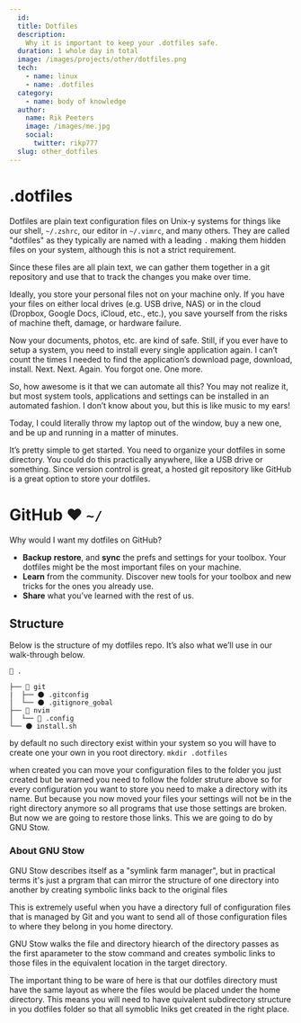 ```yaml
---
  id:
  title: Dotfiles
  description:
    Why it is important to keep your .dotfiles safe.
  duration: 1 whole day in total
  image: /images/projects/other/dotfiles.png
  tech:
    - name: linux
    - name: .dotfiles
  category:
    - name: body of knowledge
  author:
    name: Rik Peeters
    image: /images/me.jpg
    social:
      twitter: rikp777
  slug: other_dotfiles
---
```


# .dotfiles

Dotfiles are plain text configuration files on Unix-y systems for things like our shell, `~/.zshrc`, our editor in `~/.vimrc`, and many others. They are called "dotfiles" as they typically are named with a leading `.` making them hidden files on your system, although this is not a strict requirement.

Since these files are all plain text, we can gather them together in a git repository and use that to track the changes you make over time.

Ideally, you store your personal files not on your machine only. If you have your files on either local drives (e.g. USB drive, NAS) or in the cloud (Dropbox, Google Docs, iCloud, etc., etc.), you save yourself from the risks of machine theft, damage, or hardware failure.

Now your documents, photos, etc. are kind of safe. Still, if you ever have to setup a system, you need to install every single application again. I can’t count the times I needed to find the application’s download page, download, install. Next. Next. Again. You forgot one. One more.

So, how awesome is it that we can automate all this? You may not realize it, but most system tools, applications and settings can be installed in an automated fashion. I don’t know about you, but this is like music to my ears!

Today, I could literally throw my laptop out of the window, buy a new one, and be up and running in a matter of minutes.

It’s pretty simple to get started. You need to organize your dotfiles in some directory. You could do this practically anywhere, like a USB drive or something. Since version control is great, a hosted git repository like GitHub is a great option to store your dotfiles.

# GitHub ❤ `~/`

Why would I want my dotfiles on GitHub?

- **Backup** **restore**, and **sync** the prefs and settings for your toolbox. Your dotfiles might be the most important files on your machine.
- **Learn** from the community. Discover new tools for your toolbox and new tricks for the ones you already use.
- **Share** what you’ve learned with the rest of us.

## Structure

Below is the structure of my dotfiles repo. It’s also what we’ll use in our walk-through below.

```
📂 .

├── 📁 git
|  ├── 🌑 .gitconfig
│  └── 🌑 .gitignore_gobal
├── 📂 nvim
│  └── 📂 .config
└── 🌑 install.sh
```

by default no such directory exist within your system so you will have to create one your own in you root directory. ```mkdir .dotfiles```

when created you can move your configuration files to the folder you just created but be warned you need to follow the folder struture above so for every configuration you want to store you need to make a directory with its name. But because you now moved your files your settings will not be in the right directory anymore so all programs that use those settings are broken. But now we are going to restore those links. This we are going to do by GNU Stow.

### About GNU Stow

GNU Stow describes itself as a "symlink farm manager", but in practical terms it's just a prgram that can mirror the structure of one directory into another by creating symbolic links back to the original files 

This is extremely useful when you have a directory full of configuration files that is managed by Git and you want to send all of those configuration files to where they belong in you home directory. 

GNU Stow walks the file and directory hiearch of the directory passes as the first aparameter to the stow command and creates symbolic links to those files in the equivalent location in the target directory. 

The important thing to be ware of here is that our dotfiles directory must have the same layout as where the files would be placed under the home directory. This means you will need to have quivalent subdirectory structure in you dotfiles folder so that all symoblic lniks get created in the right place. 
